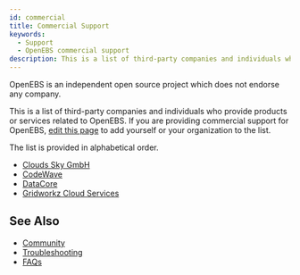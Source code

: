```yaml
---
id: commercial
title: Commercial Support
keywords:
  - Support
  - OpenEBS commercial support
description: This is a list of third-party companies and individuals who provide products or services related to OpenEBS.
---
```


OpenEBS is an independent open source project which does not endorse any company.

This is a list of third-party companies and individuals who provide products or services related to OpenEBS. If you are providing commercial support for OpenEBS, [edit this page](commercial-support.md) to add yourself or your organization to the list.

The list is provided in alphabetical order.

- [Clouds Sky GmbH](https://cloudssky.com/en/)
- [CodeWave](https://codewave.eu/)
- [DataCore](https://www.datacore.com/support/openebs/)
- [Gridworkz Cloud Services](https://www.gridworkz.com/)

## See Also

- [Community](community.md)
- [Troubleshooting](./troubleshooting/troubleshooting-local-storage.md)
- [FAQs](./faqs/faqs.md)

